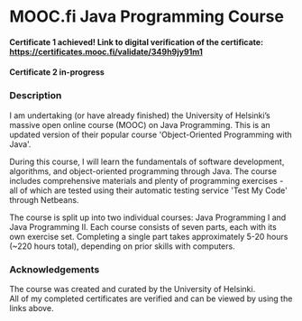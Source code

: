 # **MOOC.fi Java Programming Course**
#### **Certificate 1 achieved!** Link to digital verification of the certificate: https://certificates.mooc.fi/validate/349h9jy91m1
#### **Certificate 2 in-progress**

### **Description**
I am undertaking (or have already finished) the University of Helsinki’s massive open online course (MOOC) on Java Programming. This is an updated version of their popular course 'Object-Oriented Programming with Java'.

During this course, I will learn the fundamentals of software development, algorithms, and object-oriented programming through Java. The course includes comprehensive materials and plenty of programming exercises - all of which are tested using their automatic testing service 'Test My Code' through Netbeans.

The course is split up into two individual courses: Java Programming I and Java Programming II. Each course consists of seven parts, each with its own exercise set. Completing a single part takes approximately 5-20 hours (~220 hours total), depending on prior skills with computers.  

### **Acknowledgements**
The course was created and curated by the University of Helsinki.<br>
All of my completed certificates are verified and can be viewed by using the links above.
